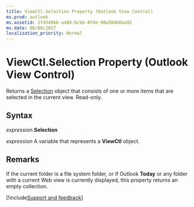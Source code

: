 ```yaml
---
title: ViewCtl.Selection Property (Outlook View Control)
ms.prod: outlook
ms.assetid: 2f4549bb-a480-bcbb-0fde-90a50460aa92
ms.date: 06/08/2017
localization_priority: Normal
---
```



# ViewCtl.Selection Property (Outlook View Control)

Returns a  [Selection](Outlook.Selection.md) object that consists of one or more items that are selected in the current view. Read-only.


## Syntax

_expression_.**Selection**

_expression_ A variable that represents a  **ViewCtl** object.


## Remarks

If the current folder is a file system folder, or if Outlook  **Today** or any folder with a current Web view is currently displayed, this property returns an empty collection.

[!include[Support and feedback](~/includes/feedback-boilerplate.md)]
